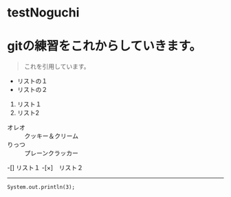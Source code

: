 # testNoguchi
# gitの練習をこれからしていきます。

> これを引用しています。

* リストの１
* リストの２

1. リスト１
2. リスト2

<dl>
    <dt>オレオ</dt>
    <dd>クッキー＆クリーム</dd>
    <dt>りっつ</dt>
    <dd>プレーンクラッカー</dd>
</dl>

-[] リスト１
-[×]　リスト２

* * *

`System.out.println(3);`
